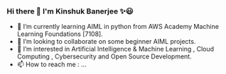 ### Hi there 👋 I'm Kinshuk Banerjee ✨😃
- 🌱 I’m currently learning AIML in python from AWS Academy Machine Learning Foundations [7108].
- 👯 I’m looking to collaborate on some beginner AIML projects.
- 👀 I’m interested in Artificial Intelligence & Machine Learning , Cloud Computing , Cybersecurity and Open Source Development.
- 📫 How to reach me : ...

